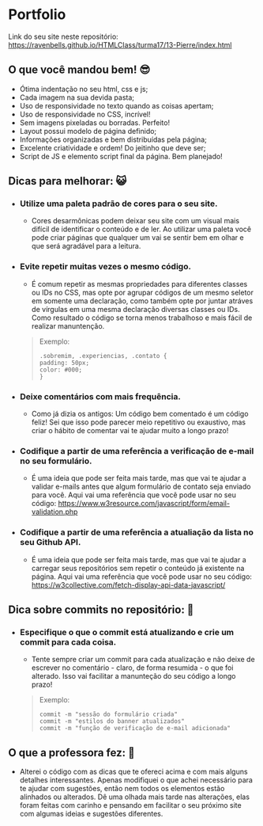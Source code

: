 # Portfolio

Link do seu site neste repositório: https://ravenbells.github.io/HTMLClass/turma17/13-Pierre/index.html

## O que você mandou bem! 😎️

* Ótima indentação no seu html, css e js;
* Cada imagem na sua devida pasta;
* Uso de responsividade no texto quando as coisas apertam;
* Uso de responsividade no CSS, incrível!
* Sem imagens pixeladas ou borradas. Perfeito!
* Layout possui modelo de página definido;
* Informações organizadas e bem distribuídas pela página;
* Excelente criatividade e ordem! Do jeitinho que deve ser;
* Script de JS e elemento script final da página. Bem planejado!

## Dicas para melhorar: 😺️

* ### Utilize uma paleta padrão de cores para o seu site.
    - Cores desarmônicas podem deixar seu site com um visual mais difícil de identificar o conteúdo e de ler. Ao utilizar uma paleta você pode criar páginas que qualquer um vai se sentir bem em olhar e que será agradável para a leitura.

* ### Evite repetir muitas vezes o mesmo código.
    - É comum repetir as mesmas propriedades para diferentes classes ou IDs no CSS, mas opte por agrupar códigos de um mesmo seletor em somente uma declaração, como também opte por juntar atráves de vírgulas em uma mesma declaração diversas classes ou IDs. Como resultado o código se torna menos trabalhoso e mais fácil de realizar manuntenção.
    > Exemplo:
    > ```
    > .sobremim, .experiencias, .contato {
    > padding: 50px;
    > color: #000;
    >}
    >```

* ### Deixe comentários com mais frequência.
    - Como já dizia os antigos: Um código bem comentado é um código feliz! Sei que isso pode parecer meio repetitivo ou exaustivo, mas criar o hábito de comentar vai te ajudar muito a longo prazo!

* ### Codifique a partir de uma referência a verificação de e-mail no seu formulário.
    - É uma ideia que pode ser feita mais tarde, mas que vai te ajudar a validar e-mails antes que algum formulário de contato seja enviado para você. Aqui vai uma referência que você pode usar no seu código: https://www.w3resource.com/javascript/form/email-validation.php

* ### Codifique a partir de uma referência a atualiação da lista no seu Github API.
    - É uma ideia que pode ser feita mais tarde, mas que vai te ajudar a carregar seus repositórios sem repetir o conteúdo já existente na página. Aqui vai uma referência que você pode usar no seu código: https://w3collective.com/fetch-display-api-data-javascript/

## Dica sobre commits no repositório: 🤖️

* ### Especifique o que o commit está atualizando e crie um commit para cada coisa.
    - Tente sempre criar um commit para cada atualização e não deixe de escrever no comentário - claro, de forma resumida - o que foi alterado. Isso vai facilitar a manunteção do seu código a longo prazo!
    > Exemplo:
    >```
    > commit -m "sessão do formulário criada"
    > commit -m "estilos do banner atualizados"
    > commit -m "função de verificação de e-mail adicionada"
    >``` 
    
## O que a professora fez: 🤍️

* Alterei o código com as dicas que te ofereci acima e com mais alguns detalhes interessantes. Apenas modifiquei o que achei necessário para te ajudar com sugestões, então nem todos os elementos estão alinhados ou alterados. Dê uma olhada mais tarde nas alterações, elas foram feitas com carinho e pensando em facilitar o seu próximo site com algumas ideias e sugestões diferentes.
